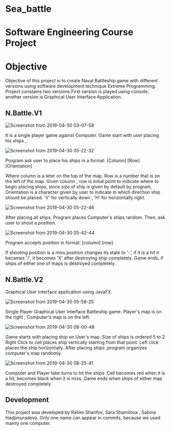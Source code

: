 # Sea_battle
# Software Engineering Course Project 

# Objective 
Objective of this project is to create Naval Battleship game with different versions using software development technique Extreme Programming. Project constains two versions.First version is played using console, another version is Graphical User Interface Application.


## N.Battle.V1

![Screenshot from 2019-04-30 03-07-58](https://user-images.githubusercontent.com/43667122/56936242-5a926f00-6b07-11e9-92e1-09fe55bccab0.png)
 
 It is a single player game against Computer. Game start with user placing his ships ,   
 
 
![Screenshot from 2019-04-30 05-22-32](https://user-images.githubusercontent.com/43667122/56936378-253a5100-6b08-11e9-8db8-94e0cb3cb6a1.png)

 Program ask user to place his ships in a format:   [Column] [Row] [Orientation]

Where column is a leter on the top of the map, Row is a number that is on the left of the map. Given column , row is initial    point to indicate where to begin placing ships, since size of ship is given by default by program, Orientation is a character given by user to indicate in which direction ship should be placed. 'V' for vertically down , 'H' for horizontally right.
 
 ![Screenshot from 2019-04-30 05-22-46](https://user-images.githubusercontent.com/43667122/56936617-7860d380-6b09-11e9-9994-6212b0334a3d.png)
 
After placing all ships. Program places Computer's ships random. Then, ask user to shoot a position. 

![Screenshot from 2019-04-30 05-42-44](https://user-images.githubusercontent.com/43667122/56936892-f4a7e680-6b0a-11e9-8f31-0bf983f06d7d.png)

Program accepts position in format: [column] [row] 

If shooting position is a miss position changes its state to '-', if it is a hit it becames '/', it becomes 'X' after destroying ship completely. Game ends, if ships of either one of maps is destroyed completely. 


## N.Battle.V2

Graphical User Interface application using JavaFX. 


![Screenshot from 2019-04-30 05-58-25](https://user-images.githubusercontent.com/43667122/56937451-ca0b5d00-6b0d-11e9-8006-60a420ed35fa.png)

Single Player Graphical User Interface Battleship game. Player's map is on the right , Computer's map is on the left.

![Screenshot from 2019-04-30 08-00-48](https://user-images.githubusercontent.com/43667122/56940257-4017c000-6b1e-11e9-9af9-cd87dcabe205.png)

Game starts with placing ship on User's map. Size of ships is ordered 5 to 2. Right Click to cell places ship vertically  starting from that point. Left click places the ship horizontally. After placing ships ,program organizes computer's map randomly.

![Screenshot from 2019-04-30 08-25-41](https://user-images.githubusercontent.com/43667122/56940797-a2be8b00-6b21-11e9-8234-5efda2c80b14.png)

Computer and Player take turns to hit the ships. Cell becomes red when it is a hit, becomes black when it is miss. Game ends when ships of either map destroyed completely


## Development 
This project was developed by Rahim Sharifov, Sara Shamilova , Sabina Hadjimuradova. Only one name can appear in commits, because we used mainly one computer.  

